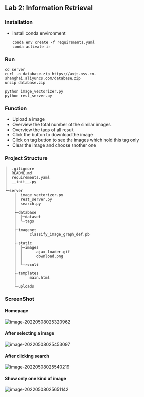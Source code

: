 ## Lab 2: Information Retrieval

### Installation

- install conda environment

  ```
  conda env create -f requirements.yaml
  conda activate ir
  ```

### Run

```
cd server
curl -o database.zip https://anjt.oss-cn-shanghai.aliyuncs.com/database.zip
unzip database.zip

python image_vectorizer.py
python rest_server.py 
```

### Function

- Upload a image
- Overview the total number of the similar images
- Overview the tags of all result
- Click the button to download the image
- Click on tag button to see the images which hold this tag only
- Clear the image and choose another one

### Project Structure

```
│  .gitignore
│  README.md
│  requirements.yaml
│  __init__.py
│          
└─server
    │  image_vectorizer.py
    │  rest_server.py
    │  search.py
    │  
    ├─database
    │  ├─dataset   
    │  └─tags
    │          
    ├─imagenet
    │      classify_image_graph_def.pb
    │      
    ├─static
    │  ├─images
    │  │      ajax-loader.gif
    │  │      download.png
    │  │      
    │  └─result
    │          
    ├─templates
    │      main.html
    │      
    └─uploads
```

### ScreenShot

#### Homepage

![image-20220508025320962](https://typora-anjt.oss-cn-shanghai.aliyuncs.com/image-20220508025320962.png)

#### After selecting a image

![image-20220508025453097](https://typora-anjt.oss-cn-shanghai.aliyuncs.com/image-20220508025453097.png)

#### After clicking search

![image-20220508025540219](https://typora-anjt.oss-cn-shanghai.aliyuncs.com/image-20220508025540219.png)

#### Show only one kind of image

![image-20220508025651142](https://typora-anjt.oss-cn-shanghai.aliyuncs.com/2.png)
